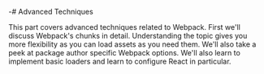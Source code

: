 -# Advanced Techniques

This part covers advanced techniques related to Webpack. First we'll discuss Webpack's chunks in detail. Understanding the topic gives you more flexibility as you can load assets as you need them. We'll also take a peek at package author specific Webpack options. We'll also learn to implement basic loaders and learn to configure React in particular.

